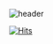 ![header](https://capsule-render.vercel.app/api?type=transparent&color=random&height=300&section=footer&text=sungjuneun&fontColor=C0C0C0%20&fontSize=90&animation=fadeIn)


[![Hits](https://hits.seeyoufarm.com/api/count/incr/badge.svg?url=https%3A%2F%2Fgithub.com%2Fgjbae1212%2Fhit-counter&count_bg=%23282628&title_bg=%238F9873&icon=&icon_color=%238F9873&title=hits&edge_flat=false)](https://hits.seeyoufarm.com)



<!--
**SungJunEun/SungJunEun** is a ✨ _special_ ✨ repository because its `README.md` (this file) appears on your GitHub profile.

Here are some ideas to get you started:

- 🔭 I’m currently working on ...
- 🌱 I’m currently learning ...
- 👯 I’m looking to collaborate on ...
- 🤔 I’m looking for help with ...
- 💬 Ask me about ...
- 📫 How to reach me: ...
- 😄 Pronouns: ...
- ⚡ Fun fact: ...
-->
